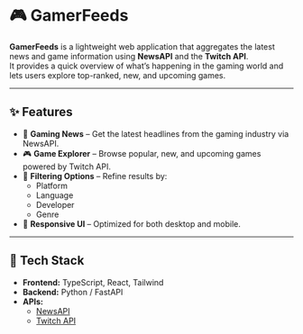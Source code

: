 # 🎮 GamerFeeds

**GamerFeeds** is a lightweight web application that aggregates the latest news and game information using **NewsAPI** and the **Twitch API**.  
It provides a quick overview of what’s happening in the gaming world and lets users explore top-ranked, new, and upcoming games.

---

## ✨ Features

- 📰 **Gaming News** – Get the latest headlines from the gaming industry via NewsAPI.  
- 🎮 **Game Explorer** – Browse popular, new, and upcoming games powered by Twitch API.  
- 🔎 **Filtering Options** – Refine results by:
  - Platform  
  - Language  
  - Developer  
  - Genre  
- 📱 **Responsive UI** – Optimized for both desktop and mobile.  

---

## 🚀 Tech Stack

- **Frontend:** TypeScript, React, Tailwind 
- **Backend:** Python / FastAPI
- **APIs:**  
  - [NewsAPI](https://newsapi.org/)  
  - [Twitch API](https://dev.twitch.tv/docs/api/)
